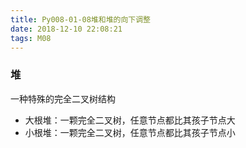 ```yaml
---
title: Py008-01-08堆和堆的向下调整
date: 2018-12-10 22:08:21
tags: M08
---
```


### 堆

一种特殊的完全二叉树结构

- 大根堆：一颗完全二叉树，任意节点都比其孩子节点大
- 小根堆：一颗完全二叉树，任意节点都比其孩子节点小

